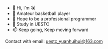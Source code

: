 - 👋 Hi, I’m 咲
- 👀 Amateur basketball player
- 🌱 Hope to be a professional programmer
- 💞️ Study in UESTC
- 📫 Keep going, Keep moving forward

Contact with email: uestc_yuanhuihui@163.com
